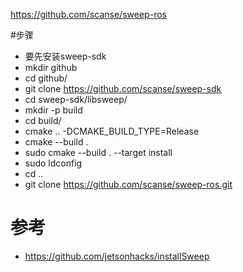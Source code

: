 https://github.com/scanse/sweep-ros

#步骤
- 要先安装sweep-sdk 
- mkdir github
- cd github/
- git clone https://github.com/scanse/sweep-sdk
- cd sweep-sdk/libsweep/
- mkdir -p build
- cd build/
- cmake .. -DCMAKE_BUILD_TYPE=Release
- cmake --build .
- sudo cmake --build . --target install
- sudo ldconfig
- cd ..
- git clone https://github.com/scanse/sweep-ros.git





# 参考
- https://github.com/jetsonhacks/installSweep
